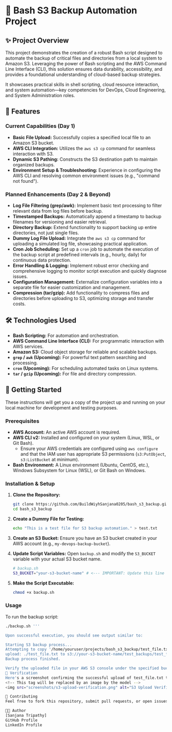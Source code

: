 # 🚀 Bash S3 Backup Automation Project

## ✨ Project Overview

This project demonstrates the creation of a robust Bash script designed to automate the backup of critical files and directories from a local system to Amazon S3. Leveraging the power of Bash scripting and the AWS Command Line Interface (CLI), this solution ensures data durability, accessibility, and provides a foundational understanding of cloud-based backup strategies.

It showcases practical skills in shell scripting, cloud resource interaction, and system automation—key competencies for DevOps, Cloud Engineering, and System Administration roles.

## 🌟 Features

### Current Capabilities (Day 1)
- **Basic File Upload:** Successfully copies a specified local file to an Amazon S3 bucket.
- **AWS CLI Integration:** Utilizes the `aws s3 cp` command for seamless interaction with S3.
- **Dynamic S3 Pathing:** Constructs the S3 destination path to maintain organized backups.
- **Environment Setup & Troubleshooting:** Experience in configuring the AWS CLI and resolving common environment issues (e.g., "command not found").

### Planned Enhancements (Day 2 & Beyond)
- **Log File Filtering (grep/awk):** Implement basic text processing to filter relevant data from log files before backup.
- **Timestamped Backups:** Automatically append a timestamp to backup filenames for versioning and easier retrieval.
- **Directory Backup:** Extend functionality to support backing up entire directories, not just single files.
- **Dummy Log File Upload:** Integrate the `aws s3 cp` command for uploading a simulated log file, showcasing practical application.
- **Cron Job Scheduling:** Set up a `cron` job to automate the execution of the backup script at predefined intervals (e.g., hourly, daily) for continuous data protection.
- **Error Handling & Logging:** Implement robust error checking and comprehensive logging to monitor script execution and quickly diagnose issues.
- **Configuration Management:** Externalize configuration variables into a separate file for easier customization and management.
- **Compression (tar/gzip):** Add functionality to compress files and directories before uploading to S3, optimizing storage and transfer costs.

## 🛠️ Technologies Used

*   **Bash Scripting:** For automation and orchestration.
*   **AWS Command Line Interface (CLI):** For programmatic interaction with AWS services.
*   **Amazon S3:** Cloud object storage for reliable and scalable backups.
*   **`grep` / `awk` (Upcoming):** For powerful text pattern searching and processing.
*   **`cron` (Upcoming):** For scheduling automated tasks on Linux systems.
*   **`tar` / `gzip` (Upcoming):** For file and directory compression.

## 🚀 Getting Started

These instructions will get you a copy of the project up and running on your local machine for development and testing purposes.

### Prerequisites

*   **AWS Account:** An active AWS account is required.
*   **AWS CLI v2:** Installed and configured on your system (Linux, WSL, or Git Bash).
    *   Ensure your AWS credentials are configured using `aws configure` and that the IAM user has appropriate S3 permissions (`s3:PutObject`, `s3:ListBucket` at minimum).
*   **Bash Environment:** A Linux environment (Ubuntu, CentOS, etc.), Windows Subsystem for Linux (WSL), or Git Bash on Windows.

### Installation & Setup

1.  **Clone the Repository:**
    ```bash
    git clone https://github.com/BuildWiyhSanjana0205/bash_s3_backup.git
    cd bash_s3_backup
    ```
2.  **Create a Dummy File for Testing:**
    ```bash
    echo "This is a test file for S3 backup automation." > test.txt
    ```
3.  **Create an S3 Bucket:**
    Ensure you have an S3 bucket created in your AWS account (e.g., `my-devops-backup-bucket`).

4.  **Update Script Variables:**
    Open `backup.sh` and modify the `S3_BUCKET` variable with your actual S3 bucket name.
    ```bash
    # backup.sh
    S3_BUCKET="your-s3-bucket-name" # <--- IMPORTANT: Update this line
    ```
5.  **Make the Script Executable:**
    ```bash
    chmod +x backup.sh
    ```

### Usage

To run the backup script:

```bash
./backup.sh '''

Upon successful execution, you should see output similar to:

Starting S3 backup process...
Attempting to copy '/home/youruser/projects/bash_s3_backup/test_file.txt' to 's3://your-s3-bucket-name/test_backups/test_file.txt'
upload: ./test_file.txt to s3://your-s3-bucket-name/test_backups/test_file.txt
Backup process finished.

Verify the uploaded file in your AWS S3 console under the specified bucket and path (e.g., s3://your-s3-bucket-name/test_backups/test_file.txt).
📸 Verification
Here's a screenshot confirming the successful upload of test_file.txt to the S3 bucket:
<!-- This tag will be replaced by an image by the model -->
<img src="screenshots/s3-upload-verification.png" alt="S3 Upload Verification" width="600"/>

🤝 Contributing
Feel free to fork this repository, submit pull requests, or open issues for suggestions and improvements.

🧑‍💻 Author
[Sanjana Tripathy]
GitHub Profile
LinkedIn Profile
